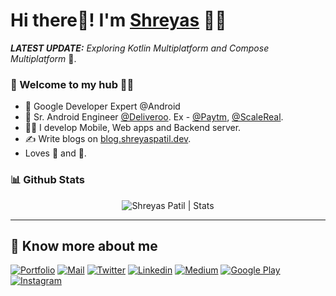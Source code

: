 # Hi there👋! I'm [Shreyas](https://shreyaspatil.dev) 🙋‍♂️

_**LATEST UPDATE:**_ _Exploring Kotlin Multiplatform and Compose Multiplatform_ 🥽.

### 🎍 Welcome to my hub 👨‍💻

- 👦 Google Developer Expert @Android
- 💼 Sr. Android Engineer [@Deliveroo](https://github.com/deliveroo). Ex - [@Paytm](https://paytm.com), [@ScaleReal](https://scalereal.com).
- 👨‍💻 I develop Mobile, Web apps and Backend server.
- ✍️ Write blogs on [blog.shreyaspatil.dev](https://blog.shreyaspatil.dev).
- Loves 🎵 and 🎹.


### 📊 Github Stats
  <p align="center"> <img src="https://github-readme-stats.vercel.app/api?username=patilshreyas&count_private=true&show_icons=true&include_all_commits=true" alt="Shreyas Patil | Stats" />

---

## 🔗 Know more about me 

[![Portfolio](https://img.shields.io/badge/-Portfolio-black?style=for-the-badge&logo=google-chrome&logoColor=white)](https://shreyaspatil.dev/)
[![Mail](https://img.shields.io/badge/-Say%20Hi!-black?style=for-the-badge&logo=gmail)](mailto:hi@shreyaspatil.dev)
[![Twitter](https://img.shields.io/badge/-Twitter-black?style=for-the-badge&logo=twitter)](https://twitter.com/imShreyasPatil)
[![Linkedin](https://img.shields.io/badge/-LinkedIn-black?style=for-the-badge&logo=Linkedin)](https://www.linkedin.com/in/patil-shreyas/)
[![Medium](https://img.shields.io/badge/-Medium-black?style=for-the-badge&logo=Medium)](https://medium.com/@PatilShreyas)
[![Google Play](https://img.shields.io/badge/-Google%20Play-black?style=for-the-badge&logo=google-play)](https://play.google.com/store/apps/dev?id=7315706573700759915)
[![Instagram](https://img.shields.io/badge/-Instagram-black?style=for-the-badge&logo=instagram)](https://instagram.com/shreyaspatil.dev/)
